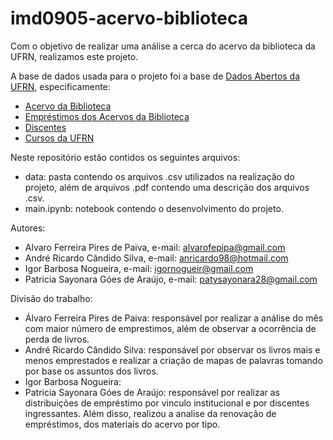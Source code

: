# imd0905-acervo-biblioteca

Com o objetivo de realizar uma análise a cerca do acervo da biblioteca da UFRN, realizamos este projeto.

A base de dados usada para o projeto foi a base de [Dados Abertos da UFRN](http://dados.ufrn.br/), especificamente:
- [Acervo da Biblioteca](http://dados.ufrn.br/dataset/acervo-biblioteca)
- [Empréstimos dos Acervos da Biblioteca](http://dados.ufrn.br/dataset/emprestimos-acervos-das-bibliotecas)
- [Discentes](http://dados.ufrn.br/dataset/discentes)
- [Cursos da UFRN](http://dados.ufrn.br/dataset/cursos-ufrn)

Neste repositório estão contidos os seguintes arquivos:

- data: pasta contendo os arquivos .csv utilizados na realização do projeto, além de arquivos .pdf contendo uma descrição dos arquivos .csv.
- main.ipynb: notebook contendo o desenvolvimento do projeto.

Autores: 

- Alvaro Ferreira Pires de Paiva, e-mail: alvarofepipa@gmail.com
- André Ricardo Cândido Silva, e-mail: anricardo98@hotmail.com
- Igor Barbosa Nogueira, e-mail: igornogueir@gmail.com
- Patricia Sayonara Góes de Araújo, e-mail: patysayonara28@gmail.com

Divisão do trabalho:

- Álvaro Ferreira Pires de Paiva: responsável por realizar a análise do mês com maior número de emprestimos, além de observar a ocorrência de perda de livros.
- André Ricardo Cândido Silva: responsável por observar os livros mais e menos emprestados e realizar a criação de mapas de palavras tomando por base os assuntos dos livros.
- Igor Barbosa Nogueira:
- Patricia Sayonara Góes de Araújo: responsável por realizar as distribuições de empréstimo por vinculo institucional e por discentes ingressantes. Além disso, realizou a analise da renovação de empréstimos, dos materiais do acervo por tipo.
